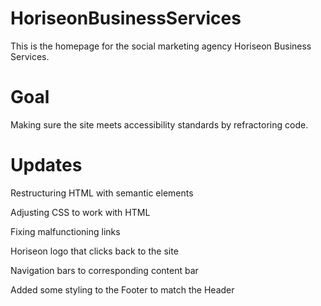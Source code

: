 # HoriseonBusinessServices

This is the homepage for the social marketing agency Horiseon Business Services. 

# Goal

Making sure the site meets accessibility standards by refractoring code.

# Updates

Restructuring HTML with semantic elements 

Adjusting CSS to work with HTML 

Fixing malfunctioning links

Horiseon logo that clicks back to the site

Navigation bars to corresponding content bar

Added some styling to the Footer to match the Header

